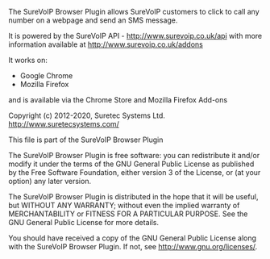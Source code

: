 The SureVoIP Browser Plugin allows SureVoIP customers to click to call any number on a webpage and send an SMS message. 

It is powered by the SureVoIP API - http://www.surevoip.co.uk/api with more information available at http://www.surevoip.co.uk/addons

It works on:

* Google Chrome
* Mozilla Firefox

and is available via the Chrome Store and Mozilla Firefox Add-ons

Copyright (c) 2012-2020, Suretec Systems Ltd. <http://www.suretecsystems.com/>

This file is part of the SureVoIP Browser Plugin

The SureVoIP Browser Plugin is free software: you can redistribute it 
and/or modify it under the terms of the GNU General Public License as 
published by the Free Software Foundation, either version 3 of the 
License, or (at your option) any later version.

The SureVoIP Browser Plugin is distributed in the hope that it will be 
useful, but WITHOUT ANY WARRANTY; without even the implied warranty of
MERCHANTABILITY or FITNESS FOR A PARTICULAR PURPOSE.  See the
GNU General Public License for more details.

You should have received a copy of the GNU General Public License
along with the SureVoIP Browser Plugin.  If not, see 
<http://www.gnu.org/licenses/>.
